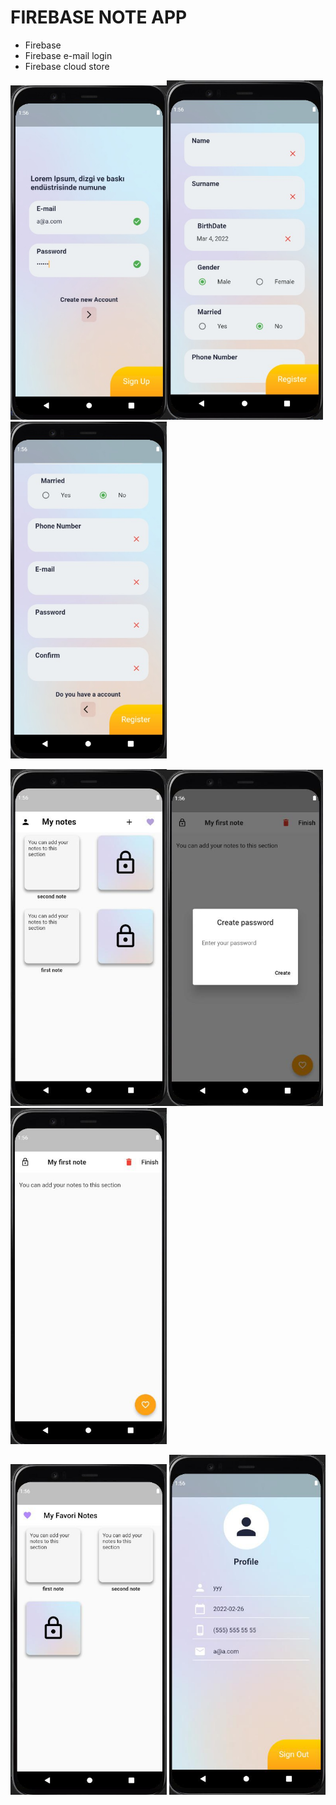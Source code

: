 # FIREBASE NOTE APP

- Firebase
- Firebase e-mail login 
- Firebase cloud store




<img width="250" src="https://github.com/Senures/note_firebase_app/blob/main/screenshot/login.jpeg"><img width="250" src="https://github.com/Senures/note_firebase_app/blob/main/screenshot/register_page_1.jpg"><img width="250" src="https://github.com/Senures/note_firebase_app/blob/main/screenshot/register_page.jpg">


<img width="250" src="https://github.com/Senures/note_firebase_app/blob/main/screenshot/home_page.jpg"><img width="250" src="https://github.com/Senures/note_firebase_app/blob/main/screenshot/note_add.jpg"><img width="250" src="https://github.com/Senures/note_firebase_app/blob/main/screenshot/note_page.jpg">


<img width="250" src="https://github.com/Senures/note_firebase_app/blob/main/screenshot/favori_page.jpg">
<img width="250" src="https://github.com/Senures/note_firebase_app/blob/main/screenshot/profile_page.jpg">






































